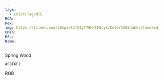 ```yaml
---
tags:
  - Color/Tag/NTC
RGB:
Hex:
img: https://filedn.com/l0hpzxl1f01yT7GHxtF8cyk/Color%20Snake/standard_csv_to_svg/F8F6F1.svg
CMYK:
HSL:
Name:
---
```

Spring Wood
```palette
#F8F6F1
```
RGB
